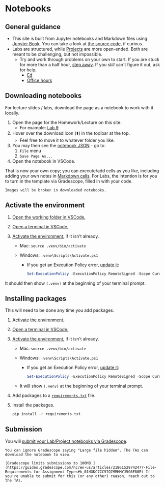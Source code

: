 # Notebooks

## General guidance

- This site is built from Jupyter notebooks and Markdown files using [Jupyter Book](https://jupyterbook.org/). You can take a look at [the source code](https://github.com/afeld/computing-in-context), if curious.
- Labs are structured, while [Projects](projects.md) are more open-ended. Both are meant to be challenging, but not impossible.
  - Try and work through problems on your own to start. If you are stuck for more than a half hour, [step away](https://dankim.org/posts/cant-crack-that-programming-problem/). If you _still_ can't figure it out, ask for help.
    - [Ed](https://courseworks2.columbia.edu/courses/230821/external_tools/37606?display=borderless)
    - [Office hours](office_hours.md)

## Downloading notebooks

For lecture slides / labs, download the page as a notebook to work with it locally.

1. Open the page for the Homework/Lecture on this site.
   - For example: [Lab 9](lab_9.ipynb)
1. Hover over the download icon (⬇️) in the toolbar at the top.
   - Feel free to move it to whatever folder you like.
1. You may then see the [notebook JSON](https://nbformat.readthedocs.io/en/latest/format_description.html) - go to:
   1. `File` menu
   1. `Save Page As...`
1. Open the notebook in VSCode.

That is now your own copy; you can execute/add cells as you like, including adding your own notes in [Markdown cells](https://jupyter-notebook.readthedocs.io/en/stable/examples/Notebook/Working%20With%20Markdown%20Cells.html). For Labs, the intention is for you to turn in the template via Gradescope, filled in with your code.

```{warning}
Images will be broken in downloaded notebooks.
```

## Activate the environment

1. [Open the working folder in VSCode.](https://code.visualstudio.com/docs/getstarted/getting-started#_open-a-folder-in-vs-code)
1. [Open a terminal in VSCode.](https://code.visualstudio.com/docs/terminal/getting-started)
1. [Activate the environment](https://docs.python.org/3/library/venv.html#how-venvs-work), if it isn't already.

   - Mac: `source .venv/bin/activate`
   - Windows: `.venv\Scripts\Activate.ps1`

     - If you get an Execution Policy error, [update it](https://learn.microsoft.com/en-us/powershell/module/microsoft.powershell.core/about/about_execution_policies?#change-the-execution-policy):

       ```powershell
       Set-ExecutionPolicy -ExecutionPolicy RemoteSigned -Scope CurrentUser
       ```

It should then show `(.venv)` at the beginning of your terminal prompt.

## Installing packages

This will need to be done any time you add packages.

1. [Activate the environment.](#activate-the-environment)
1. [Open a terminal in VSCode.](https://code.visualstudio.com/docs/terminal/getting-started)
1. [Activate the environment](https://docs.python.org/3/library/venv.html#how-venvs-work), if it isn't already.

   - Mac: `source .venv/bin/activate`
   - Windows: `.venv\Scripts\Activate.ps1`

     - If you get an Execution Policy error, [update it](https://learn.microsoft.com/en-us/powershell/module/microsoft.powershell.core/about/about_execution_policies?#change-the-execution-policy):

       ```powershell
       Set-ExecutionPolicy -ExecutionPolicy RemoteSigned -Scope CurrentUser
       ```

   - It will show `(.venv)` at the beginning of your terminal prompt.

1. Add packages to a [`requirements.txt`](https://pip.pypa.io/en/stable/reference/requirements-file-format/) file.
1. Install the packages.

   ```sh
   pip install -r requirements.txt
   ```

## Submission

You will [submit your Lab/Project notebooks via Gradescope](https://courseworks2.columbia.edu/courses/230821/external_tools/29680?display=borderless).

```{note}
You can ignore Gradescope saying "Large file hidden". The TAs can download the notebook to view.
```

```{warning}
[Gradescope limits submissions to 100MB.](https://guides.gradescope.com/hc/en-us/articles/21861529742477-File-Requirements-for-Assignment-Types#h_01HGKC7CC57Q7MMHMYJ5G6F80E) If you're unable to submit for this (or any other) reason, reach out to the TAs.
```
